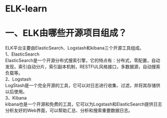 # ELK-learn
# 一、ELK由哪些开源项目组成？  
ELK平台主要由ElasticSearch、Logstash和kibana三个开源工具组成。  
1、ElasticSearch  
ElasticSearch是一个开源分布式搜索引擎，它的特点有：分布式，零配置，自动发现，索引自动分片，索引副本机制，RESTFUL风格接口，多数据源，自动搜索负载等。  
2、Logstash  
LogStash是一个完全开源的工具，它可以对日志进行收集、过滤，并将其存储供以后使用。  
3、Kibana  
kibana也是一个开源和免费的工具，它可以为Logstash和ElasticSearch提供日志分析友好的Web界面，可以帮助汇总、分析和搜索重要数据日志。
